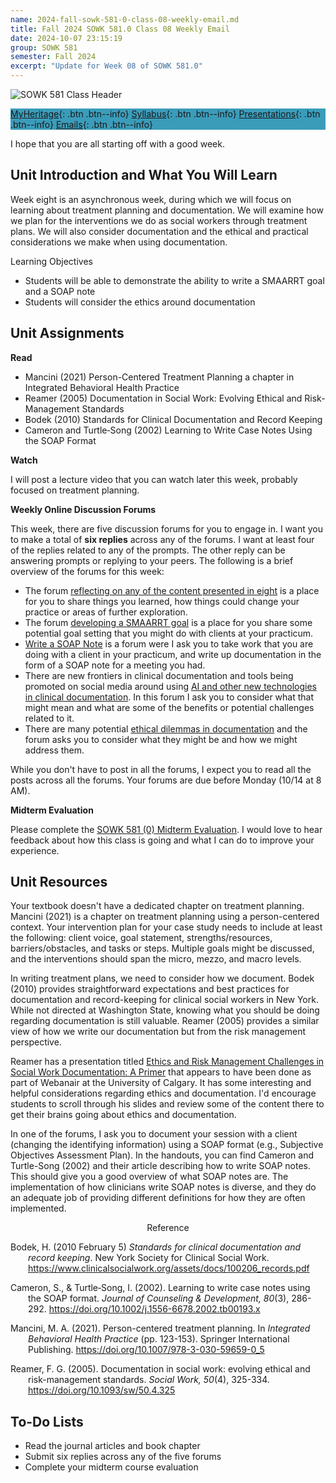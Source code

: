 ```yaml
---
name: 2024-fall-sowk-581-0-class-08-weekly-email.md
title: Fall 2024 SOWK 581.0 Class 08 Weekly Email
date: 2024-10-07 23:15:19
group: SOWK 581
semester: Fall 2024
excerpt: "Update for Week 08 of SOWK 581.0"
---
```


![SOWK 581 Class Header](https://jacobrcampbell.com/assets/media/2024-09-01-sowk-581-email-header-image.jpg)

<div style="background-color: #3b9cba; width: 100%;" markdown="1">

[MyHeritage](https://myheritage.heritage.edu/ICS/Academics/SOWK/SOWK_581/2425_FA-SOWK_581-0/){: .btn .btn--info}
[Syllabus](https://myheritage.heritage.edu/ICS/Academics/SOWK/SOWK_581/2425_FA-SOWK_581-0/Syllabus.jnz){: .btn .btn--info}
[Presentations](https://presentations.jacobrcampbell.com){: .btn .btn--info}
[Emails](https://jacobrcampbell.com/communications/){: .btn .btn--info}

</div>

I hope that you are all starting off with a good week.

## Unit Introduction and What You Will Learn

Week eight is an asynchronous week, during which we will focus on learning about treatment planning and documentation. We will examine how we plan for the interventions we do as social workers through treatment plans. We will also consider documentation and the ethical and practical considerations we make when using documentation. 

Learning Objectives

- Students will be able to demonstrate the ability to write a SMAARRT goal and a SOAP note
- Students will consider the ethics around documentation


## Unit Assignments

**Read**

- Mancini (2021) Person-Centered Treatment Planning a chapter in Integrated Behavioral Health Practice
- Reamer (2005) Documentation in Social Work: Evolving Ethical and Risk-Management Standards
- Bodek (2010) Standards for Clinical Documentation and Record Keeping
- Cameron and Turtle‐Song (2002) Learning to Write Case Notes Using the SOAP Format

**Watch**

I will post a lecture video that you can watch later this week, probably focused on treatment planning.

**Weekly Online Discussion Forums**

This week, there are five discussion forums for you to engage in. I want you to make a total of **six replies** across any of the forums. I want at least four of the replies related to any of the prompts. The other reply can be answering prompts or replying to your peers. The following is a brief overview of the forums for this week:

- The forum [reflecting on any of the content presented in eight](https://myheritage.heritage.edu/ICS/Academics/SOWK/SOWK_581/2425_FA-SOWK_581-0/💻_W-08_107_-_1013.jnz?portlet=Group_Discussion_Forums&screen=PostView&screenType=change&id=d23bebad-da5b-4e77-9d1c-d4266dd1e678) is a place for you to share things you learned, how things could change your practice or areas of further exploration.
- The forum [developing a SMAARRT goal](https://myheritage.heritage.edu/ICS/Academics/SOWK/SOWK_581/2425_FA-SOWK_581-0/💻_W-08_107_-_1013.jnz?portlet=Group_Discussion_Forums&screen=PostView&screenType=change&id=610541c6-f019-4ff2-a992-2e2880a9e531) is a place for you share some potential goal setting that you might do with clients at your practicum.
- [Write a SOAP Note](https://myheritage.heritage.edu/ICS/Academics/SOWK/SOWK_581/2425_FA-SOWK_581-0/💻_W-08_107_-_1013.jnz?portlet=Group_Discussion_Forums&screen=AddPost&screenType=change&tId=005d63af-6836-4109-bc82-cb6a8ca083a9) is a forum were I ask you to take work that you are doing with a client in your practicum, and write up documentation in the form of a SOAP note for a meeting you had.
- There are new frontiers in clinical documentation and tools being promoted on social media around using [AI and other new technologies in clinical documentation](https://myheritage.heritage.edu/ICS/Academics/SOWK/SOWK_581/2425_FA-SOWK_581-0/💻_W-08_107_-_1013.jnz?portlet=Group_Discussion_Forums&screen=PostView&screenType=change&id=ab09657f-e467-41d2-aba6-133fd6fc9d50). In this forum I ask you to consider what that might mean and what are some of the benefits or potential challenges related to it.
- There are many potential [ethical dilemmas in documentation](https://myheritage.heritage.edu/ICS/Academics/SOWK/SOWK_581/2425_FA-SOWK_581-0/💻_W-08_107_-_1013.jnz?portlet=Group_Discussion_Forums&screen=PostView&screenType=change&id=93c56e52-1307-49ca-b708-effe3829a13b) and the forum asks you to consider what they might be and how we might address them.

While you don't have to post in all the forums, I expect you to read all the posts across all the forums. Your forums are due before Monday (10/14 at 8 AM).

**Midterm Evaluation**

Please complete the [SOWK 581 (0) Midterm Evaluation](https://p17.courseval.net/etw/ets/et.asp?CFNK=592D6B7C-DCF0-497B-97D1-1FDCC1DCB7DC&nxappid=HU2&nxmid=GetSurveyForm&wsedrq=50NOHED316). I would love to hear feedback about how this class is going and what I can do to improve your experience.

## Unit Resources

Your textbook doesn't have a dedicated chapter on treatment planning. Mancini (2021) is a chapter on treatment planning using a person-centered context. Your intervention plan for your case study needs to include at least the following: client voice, goal statement, strengths/resources, barriers/obstacles, and tasks or steps. Multiple goals might be discussed, and the interventions should span the micro, mezzo, and macro levels.

In writing treatment plans, we need to consider how we document. Bodek (2010) provides straightforward expectations and best practices for documentation and record-keeping for clinical social workers in New York. While not directed at Washington State, knowing what you should be doing regarding documentation is still valuable. Reamer (2005) provides a similar view of how we write our documentation but from the risk management perspective.

Reamer has a presentation titled [Ethics and Risk Management Challenges in Social Work Documentation: A Primer](https://socialwork.ucalgary.ca/sites/default/files/teams/1/Documentation_in_Social_Work-A_Primer.pdf) that appears to have been done as part of Webanair at the University of Calgary. It has some interesting and helpful considerations regarding ethics and documentation. I'd encourage students to scroll through his slides and review some of the content there to get their brains going about ethics and documentation.

In one of the forums, I ask you to document your session with a client (changing the identifying information) using a SOAP format (e.g., Subjective Objectives Assessment Plan). In the handouts, you can find Cameron and Turtle-Song (2002) and their article describing how to write SOAP notes. This should give you a good overview of what SOAP notes are. The implementation of how clinicians write SOAP notes is diverse, and they do an adequate job of providing different definitions for how they are often implemented. 

<div style="text-align: center" markdown="1">
Reference
</div>
<div style="margin: 0 0 0 2em; text-indent: -2em;" markdown="1">

Bodek, H. (2010 February 5) _Standards for clinical documentation and record keeping_. New York Society for Clinical Social Work. <https://www.clinicalsocialwork.org/assets/docs/100206_records.pdf>

Cameron, S., & Turtle‐Song, I. (2002). Learning to write case notes using the SOAP format. _Journal of Counseling & Development, 80_(3), 286-292. <https://doi.org/10.1002/j.1556-6678.2002.tb00193.x>

Mancini, M. A. (2021). Person-centered treatment planning. In _Integrated Behavioral Health Practice_ (pp. 123-153). Springer International Publishing. <https://doi.org/10.1007/978-3-030-59659-0_5>

Reamer, F. G. (2005). Documentation in social work: evolving ethical and risk-management standards. _Social Work, 50_(4), 325-334. <https://doi.org/10.1093/sw/50.4.325>

</div>

## To-Do Lists

- Read the journal articles and book chapter
- Submit six replies across any of the five forums
- Complete your midterm course evaluation